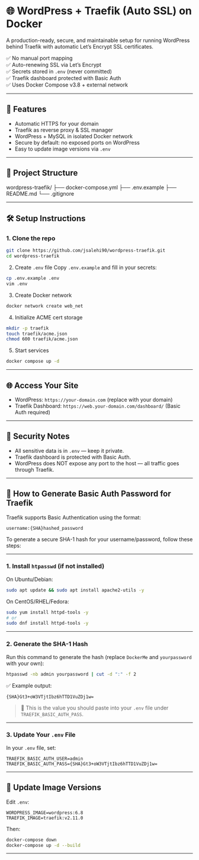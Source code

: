 # 🌐 WordPress + Traefik (Auto SSL) on Docker

A production-ready, secure, and maintainable setup for running WordPress behind Traefik with automatic Let’s Encrypt SSL certificates.

✅ No manual port mapping  
✅ Auto-renewing SSL via Let’s Encrypt  
✅ Secrets stored in `.env` (never committed)  
✅ Traefik dashboard protected with Basic Auth  
✅ Uses Docker Compose v3.8 + external network

---

## 🚀 Features

- Automatic HTTPS for your domain
- Traefik as reverse proxy & SSL manager
- WordPress + MySQL in isolated Docker network
- Secure by default: no exposed ports on WordPress
- Easy to update image versions via `.env`

---

## 📁 Project Structure

wordpress-traefik/
├── docker-compose.yml
├── .env.example
├── README.md
└── .gitignore

---

## 🛠️ Setup Instructions

### 1. Clone the repo

```bash
git clone https://github.com/jsalehi90/wordpress-traefik.git
cd wordpress-traefik
```

2. Create `.env` file
Copy `.env.example` and fill in your secrets:

```bash
cp .env.example .env
vim .env
```

3. Create Docker network

```bash
docker network create web_net
```

4. Initialize ACME cert storage

```bash
mkdir -p traefik
touch traefik/acme.json
chmod 600 traefik/acme.json
```
5. Start services

```bash
docker compose up -d
```
---

## 🌐 Access Your Site

- WordPress: `https://your-domain.com` (replace with your domain)
- Traefik Dashboard: `https://web.your-domain.com/dashboard/` (Basic Auth required)

---

## 🔐 Security Notes

- All sensitive data is in `.env` — keep it private.
- Traefik dashboard is protected with Basic Auth.
- WordPress does NOT expose any port to the host — all traffic goes through Traefik.

---

## 🔐 How to Generate Basic Auth Password for Traefik

Traefik supports Basic Authentication using the format:

```
username:{SHA}hashed_password
```

To generate a secure SHA-1 hash for your username/password, follow these steps:

---

### 1. Install `htpasswd` (if not installed)

On Ubuntu/Debian:
```bash
sudo apt update && sudo apt install apache2-utils -y
```

On CentOS/RHEL/Fedora:
```bash
sudo yum install httpd-tools -y
# or
sudo dnf install httpd-tools -y
```

---

### 2. Generate the SHA-1 Hash

Run this command to generate the hash (replace `DockerMe` and `yourpassword` with your own):

```bash
htpasswd -nb admin yourpassword | cut -d ":" -f 2
```

✅ Example output:
```
{SHA}Gt3+oW3VTjtIbz6hTTD1VuZDj1w=
```

> 📌 This is the value you should paste into your `.env` file under `TRAEFIK_BASIC_AUTH_PASS`.

---

### 3. Update Your `.env` File

In your `.env` file, set:

```env
TRAEFIK_BASIC_AUTH_USER=admin
TRAEFIK_BASIC_AUTH_PASS={SHA}Gt3+oW3VTjtIbz6hTTD1VuZDj1w=
```

---

## 🔄 Update Image Versions

Edit `.env`:

```env
WORDPRESS_IMAGE=wordpress:6.8
TRAEFIK_IMAGE=traefik:v2.11.0
```

Then:

```bash
docker-compose down
docker-compose up -d --build
```

---
